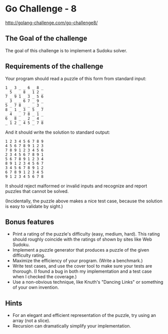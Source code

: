 # Go Challenge - 8

http://golang-challenge.com/go-challenge8/

## The Goal of the challenge

The goal of this challenge is to implement a Sudoku solver.

## Requirements of the challenge

Your program should read a puzzle of this form from standard input:

```
1 _ 3 _ _ 6 _ 8 _
_ 5 _ _ 8 _ 1 2 _
7 _ 9 1 _ 3 _ 5 6
_ 3 _ _ 6 7 _ 9 _
5 _ 7 8 _ _ _ 3 _
8 _ 1 _ 3 _ 5 _ 7
_ 4 _ _ 7 8 _ 1 _
6 _ 8 _ _ 2 _ 4 _
_ 1 2 _ 4 5 _ 7 8
```

And it should write the solution to standard output:

```
1 2 3 4 5 6 7 8 9
4 5 6 7 8 9 1 2 3
7 8 9 1 2 3 4 5 6
2 3 4 5 6 7 8 9 1
5 6 7 8 9 1 2 3 4
8 9 1 2 3 4 5 6 7
3 4 5 6 7 8 9 1 2
6 7 8 9 1 2 3 4 5
9 1 2 3 4 5 6 7 8
```

It should reject malformed or invalid inputs and recognize and report puzzles
that cannot be solved.

(Incidentally, the puzzle above makes a nice test case, because the solution is
easy to validate by sight.)

## Bonus features

* Print a rating of the puzzle's difficulty (easy, medium, hard). This rating
  should roughly coincide with the ratings of shown by sites like Web Sudoku.
* Implement a puzzle generator that produces a puzzle of the given difficulty
  rating.
* Maximize the efficiency of your program. (Write a benchmark.)
* Write test cases, and use the cover tool to make sure your tests are
  thorough. (I found a bug in both my implementation and a test case when I
  checked the coverage.)
* Use a non-obvious technique, like Knuth's "Dancing Links" or something of your
  own invention.

## Hints

* For an elegant and efficient representation of the puzzle, try using an array
  (not a slice).
* Recursion can dramatically simplify your implementation.
